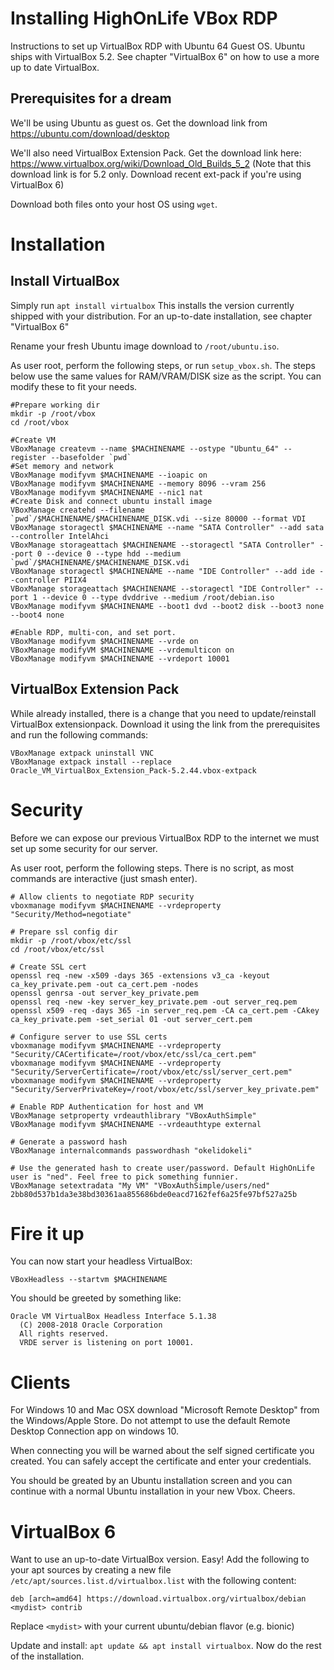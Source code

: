 # Installing HighOnLife VBox RDP

Instructions to set up VirtualBox RDP with Ubuntu 64 Guest OS. Ubuntu ships with VirtualBox 5.2. 
See chapter "VirtualBox 6" on how to use a more up to date VirtualBox.

## Prerequisites for a dream

We'll be using Ubuntu as guest os. Get the download link from https://ubuntu.com/download/desktop

We'll also need VirtualBox Extension Pack. Get the download link here: https://www.virtualbox.org/wiki/Download_Old_Builds_5_2 (Note that this download link is for 5.2 only. Download recent ext-pack if you're using VirtualBox 6)

Download both files onto your host OS using `wget`.

# Installation

## Install VirtualBox

Simply run `apt install virtualbox`
This installs the version currently shipped with your distribution. For an up-to-date installation, see chapter "VirtualBox 6"

Rename your fresh Ubuntu image download to `/root/ubuntu.iso`.

As user root, perform the following steps, or run `setup_vbox.sh`. The steps below use the same values for RAM/VRAM/DISK size as the script.
You can modify these to fit your needs.

```
#Prepare working dir
mkdir -p /root/vbox
cd /root/vbox

#Create VM
VBoxManage createvm --name $MACHINENAME --ostype "Ubuntu_64" --register --basefolder `pwd`
#Set memory and network
VBoxManage modifyvm $MACHINENAME --ioapic on
VBoxManage modifyvm $MACHINENAME --memory 8096 --vram 256
VBoxManage modifyvm $MACHINENAME --nic1 nat
#Create Disk and connect ubuntu install image
VBoxManage createhd --filename `pwd`/$MACHINENAME/$MACHINENAME_DISK.vdi --size 80000 --format VDI
VBoxManage storagectl $MACHINENAME --name "SATA Controller" --add sata --controller IntelAhci
VBoxManage storageattach $MACHINENAME --storagectl "SATA Controller" --port 0 --device 0 --type hdd --medium  `pwd`/$MACHINENAME/$MACHINENAME_DISK.vdi
VBoxManage storagectl $MACHINENAME --name "IDE Controller" --add ide --controller PIIX4
VBoxManage storageattach $MACHINENAME --storagectl "IDE Controller" --port 1 --device 0 --type dvddrive --medium /root/debian.iso
VBoxManage modifyvm $MACHINENAME --boot1 dvd --boot2 disk --boot3 none --boot4 none

#Enable RDP, multi-con, and set port.
VBoxManage modifyvm $MACHINENAME --vrde on
VBoxManage modifyVM $MACHINENAME --vrdemulticon on
VBoxManage modifyvm $MACHINENAME --vrdeport 10001
```
## VirtualBox Extension Pack

While already installed, there is a change that you need to update/reinstall VirtualBox extensionpack. 
Download it using the link from the prerequisites and run the following commands:

```
VBoxManage extpack uninstall VNC
VBoxManage extpack install --replace Oracle_VM_VirtualBox_Extension_Pack-5.2.44.vbox-extpack
```

# Security

Before we can expose our previous VirtualBox RDP to the internet we must set up some security for our server.

As user root, perform the following steps. There is no script, as most commands are interactive (just smash enter).

```
# Allow clients to negotiate RDP security
vboxmanage modifyvm $MACHINENAME --vrdeproperty "Security/Method=negotiate"

# Prepare ssl config dir
mkdir -p /root/vbox/etc/ssl
cd /root/vbox/etc/ssl

# Create SSL cert
openssl req -new -x509 -days 365 -extensions v3_ca -keyout ca_key_private.pem -out ca_cert.pem -nodes
openssl genrsa -out server_key_private.pem
openssl req -new -key server_key_private.pem -out server_req.pem
openssl x509 -req -days 365 -in server_req.pem -CA ca_cert.pem -CAkey ca_key_private.pem -set_serial 01 -out server_cert.pem

# Configure server to use SSL certs
vboxmanage modifyvm $MACHINENAME --vrdeproperty "Security/CACertificate=/root/vbox/etc/ssl/ca_cert.pem"
vboxmanage modifyvm $MACHINENAME --vrdeproperty "Security/ServerCertificate=/root/vbox/etc/ssl/server_cert.pem"
vboxmanage modifyvm $MACHINENAME --vrdeproperty "Security/ServerPrivateKey=/root/vbox/etc/ssl/server_key_private.pem"

# Enable RDP Authentication for host and VM
VBoxManage setproperty vrdeauthlibrary "VBoxAuthSimple"
VBoxManage modifyvm $MACHINENAME --vrdeauthtype external

# Generate a password hash
VBoxManage internalcommands passwordhash "okelidokeli"

# Use the generated hash to create user/password. Default HighOnLife user is "ned". Feel free to pick something funnier.
VBoxManage setextradata "My VM" "VBoxAuthSimple/users/ned" 2bb80d537b1da3e38bd30361aa855686bde0eacd7162fef6a25fe97bf527a25b
```

# Fire it up

You can now start your headless VirtualBox:

```
VBoxHeadless --startvm $MACHINENAME
```

You should be greeted by something like:
```
Oracle VM VirtualBox Headless Interface 5.1.38
  (C) 2008-2018 Oracle Corporation
  All rights reserved.
  VRDE server is listening on port 10001.
```

# Clients

For Windows 10 and Mac OSX download "Microsoft Remote Desktop" from the Windows/Apple Store. Do not attempt to use the default Remote Desktop Connection app on windows 10. 

When connecting you will be warned about the self signed certificate you created. You can safely accept the certificate and enter your credentials. 

You should be greated by an Ubuntu installation screen and you can continue with a normal Ubuntu installation in your new Vbox. Cheers.

# VirtualBox 6

Want to use an up-to-date VirtualBox version. Easy! Add the following to your apt sources by creating a new file `/etc/apt/sources.list.d/virtualbox.list` with the following content:

`deb [arch=amd64] https://download.virtualbox.org/virtualbox/debian <mydist> contrib`

Replace `<mydist>` with your current ubuntu/debian flavor (e.g. bionic)

Update and install: `apt update && apt install virtualbox`. Now do the rest of the installation.
